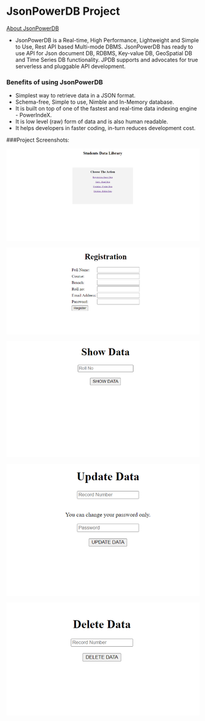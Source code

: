 # JsonPowerDB Project

[About JsonPowerDB](http://login2explore.com/jpdb/docs.html)

- JsonPowerDB is a Real-time, High Performance, Lightweight and Simple to Use, Rest API based Multi-mode DBMS. JsonPowerDB has ready to use API for Json document DB, RDBMS, Key-value DB, GeoSpatial DB and Time Series DB functionality. JPDB supports and advocates for true serverless and pluggable API development.


### Benefits of using JsonPowerDB

- Simplest way to retrieve data in a JSON format.
- Schema-free, Simple to use, Nimble and In-Memory database.
- It is built on top of one of the fastest and real-time data indexing engine - PowerIndeX.
- It is low level (raw) form of data and is also human readable.
- It helps developers in faster coding, in-turn reduces development cost.


###Project Screenshots:

![Main](https://github.com/chanakyapk/JsonPowerDB_project/blob/decb42c92c03f9030a4d251a7bd5dcc8650304a3/ScreenS/Main_page.png)

![Register](https://github.com/chanakyapk/JsonPowerDB_project/blob/decb42c92c03f9030a4d251a7bd5dcc8650304a3/ScreenS/Registration_page.png)

![Show](https://github.com/chanakyapk/JsonPowerDB_project/blob/decb42c92c03f9030a4d251a7bd5dcc8650304a3/ScreenS/Show_page.png)

![Update](https://github.com/chanakyapk/JsonPowerDB_project/blob/decb42c92c03f9030a4d251a7bd5dcc8650304a3/ScreenS/Updata_page.png)

![Delete](https://github.com/chanakyapk/JsonPowerDB_project/blob/decb42c92c03f9030a4d251a7bd5dcc8650304a3/ScreenS/Delete_page.png)
